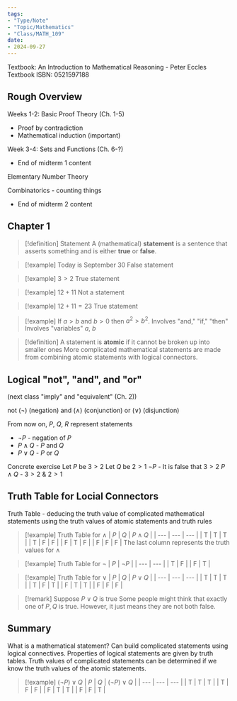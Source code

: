 ```yaml
---
tags:
- "Type/Note"
- "Topic/Mathematics"
- "Class/MATH_109"
date:
- 2024-09-27
---
```


Textbook: An Introduction to Mathematical Reasoning - Peter Eccles
Textbook ISBN: 0521597188

## Rough Overview

Weeks 1-2: Basic Proof Theory (Ch. 1-5)
- Proof by contradiction
- Mathematical induction (important)

Week 3-4: Sets and Functions (Ch. 6-?)
- End of midterm 1 content

Elementary Number Theory

Combinatorics - counting things
- End of midterm 2 content

## Chapter 1

> [!definition] Statement
> A (mathematical) **statement** is a sentence that asserts something and is either **true** or **false**.

> [!example] Today is September 30
> False statement

> [!example] $3>2$
> True statement

> [!example] $12+11$
> Not a statement

> [!example] $12+11=23$
> True statement

> [!example] If $a>b$ and $b>0$ then $a^2 > b^2$.
> Involves "and," "if," "then"
> Involves "variables" $a$, $b$

> [!definition] A statement is **atomic** if it cannot be broken up into smaller ones
> More complicated mathematical statements are made from combining atomic statements with logical connectors.

## Logical "not", "and", and "or"

(next class "imply" and "equivalent" (Ch. 2))

not ($\neg$) (negation)
and ($\land$) (conjunction)
or ($\lor$) (disjunction)

From now on, $P$, $Q$, $R$ represent statements
- $\neg P$ - negation of $P$
- $P \land Q$ - $P$ and $Q$
- $P \lor Q$ - $P$ or $Q$

Concrete exercise
Let $P$ be $3 > 2$
Let $Q$ be $2 > 1$
$\neg P$ - It is false that $3 > 2$
$P \land Q$ - $3>2$ & $2>1$

## Truth Table for Locial Connectors

Truth Table - deducing the truth value of complicated mathematical statements using the truth values of atomic statements and truth rules

> [!example] Truth Table for $\land$
> | $P$ | $Q$ | $P\land Q$ |
> | --- | --- | --- |
> | T | T | T |
> | T | F | F |
> | F | T | F |
> | F | F | F |
> The last column represents the truth values for $\land$

> [!example] Truth Table for $\neg$
> | $P$ | $\neg P$ |
> | --- | --- |
> | T | F |
> | F | T |

> [!example] Truth Table for $\lor$
> | $P$ | $Q$ | $P\lor Q$ |
> | --- | --- | --- |
> | T | T | T |
> | T | F | T |
> | F | T | T |
> | F | F | F |

> [!remark] Suppose $P\lor Q$ is true
> Some people might think that exactly one of $P,Q$ is true.
> However, it just means they are not both false.

## Summary

What is a mathematical statement?
Can build complicated statements using logical connectives.
Properties of logical statements are given by truth tables.
Truth values of complicated statements can be determined if we know the truth values of the atomic statements.

> [!example] $(\neg P) \lor Q$
> | $P$ | $Q$ | $(\neg P) \lor Q$ |
> | --- | --- | --- |
> | T | T | T |
> | T | F | F |
> | F | T | T |
> | F | F | T |
